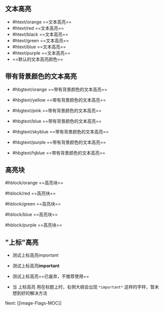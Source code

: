 ## 文本高亮
- #htext/orange ==文本高亮==
- #htext/red ==文本高亮==
- #htext/black ==文本高亮==
- #htext/green ==文本高亮==
- #htext/blue ==文本高亮==
- #htext/purple ==文本高亮==
- ==默认的文本高亮颜色==
## 带有背景颜色的文本高亮
- #hbgtext/orange ==带有背景颜色的文本高亮== 

- #hbgtext/yellow ==带有背景颜色的文本高亮==

- #hbgtext/pink ==带有背景颜色的文本高亮==

- #hbgtext/blue ==带有背景颜色的文本高亮==

- #hbgtext/skyblue ==带有背景颜色的文本高亮==

- #hbgtext/purple ==带有背景颜色的文本高亮==

- #hbgtext/hjblue ==带有背景颜色的文本高亮==
## 高亮块
#hblock/orange ==高亮块==

#hblock/red ==高亮块==

#hblock/green ==高亮块==

#hblock/blue ==高亮块==

#hblock/purple ==高亮块==

## "上标"高亮
- 测试上标高亮*important*

- 测试上标高亮**important**
- 测试上标高亮==已废弃，不推荐使用==
- 当 上标高亮 用在标题上时，右侧大纲会出现 `*important*` 这样的字样，暂未想到好的解决方法

Next: [[image-Flags-MOC]]
